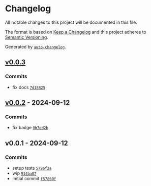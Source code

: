 # Changelog

All notable changes to this project will be documented in this file.

The format is based on [Keep a Changelog](https://keepachangelog.com/en/1.0.0/)
and this project adheres to [Semantic Versioning](https://semver.org/spec/v2.0.0.html).

Generated by [`auto-changelog`](https://github.com/CookPete/auto-changelog).

## [v0.0.3](https://github.com/bicycle-codes/crypto-util/compare/v0.0.2...v0.0.3)

### Commits

- fix docs [`7d18825`](https://github.com/bicycle-codes/crypto-util/commit/7d18825537d259058ff370d6655de983eae15b3b)

## [v0.0.2](https://github.com/bicycle-codes/crypto-util/compare/v0.0.1...v0.0.2) - 2024-09-12

### Commits

- fix badge [`0b7ed2b`](https://github.com/bicycle-codes/crypto-util/commit/0b7ed2b4d15ae6f5e021a362da42e3278d1c48e5)

## v0.0.1 - 2024-09-12

### Commits

- setup tests [`5796f2a`](https://github.com/bicycle-codes/crypto-util/commit/5796f2a599b532d0b1927d1f432b50ec79859b22)
- wip [`914ba87`](https://github.com/bicycle-codes/crypto-util/commit/914ba87d31abee9c2f00b52624952ee91b517da5)
- Initial commit [`f57860f`](https://github.com/bicycle-codes/crypto-util/commit/f57860f8fea05f277daf1f380a305f4a2228514b)

